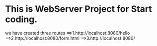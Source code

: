 This is WebServer Project for Start coding.
===========================================
we have created three routes 
==>1.http://localhost:8080/hello
==>2.http://localhost:8080/form.html
==>3.http://localhost:8080/

